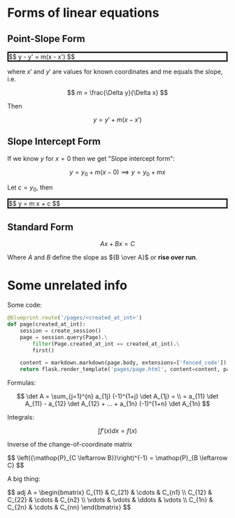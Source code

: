 # Forms of linear equations

## Point-Slope Form

<div style="border-style: solid;">
$$ y - y' = m(x - x') $$
</div>

where $x'$ and $y'$ are values for known coordinates and me equals the slope,
i.e.

$$ m = \frac{\Delta y}{\Delta x} $$

Then

$$ y = y' + m(x - x') $$

## Slope Intercept Form

If we know $y$ for $x = 0$ then we get "Slope intercept form":

$$ y = y_0 + m(x - 0) \implies y = y_0 + mx $$

Let $c = y_0$, then

<div style="border-style: solid;">
$$ y = m x + c $$
</div>

## Standard Form

$$ Ax + Bx = C $$

Where $A$ and $B$ define the slope as ${B \over A}$ or **rise over run**.

# Some unrelated info

Some code:

```python
@blueprint.route('/pages/<created_at_int>')
def page(created_at_int):
    session = create_session()
    page = session.query(Page).\
        filter(Page.created_at_int == created_at_int).\
        first()

    content = markdown.markdown(page.body, extensions=['fenced_code'])
    return flask.render_template('pages/page.html', content=content, page=page)
```

Formulas: 

$$ \det A = \sum_{j=1}^{n}  a_{1j} (-1)^{1+j} \det A_{1j} = \\ = a_{11} \det A_{11} - a_{12} \det A_{12} + ... + a_{1n} (-1)^{1+n} \det A_{1n} $$


Integrals:

$$ \int f'(x) dx = f(x) $$

Inverse of the change-of-coordinate matrix

<div>
$$ \left({\mathop{P}_{C \leftarrow B}}\right)^{-1} = \mathop{P}_{B \leftarrow C} $$
</div>


A big thing:

<div>
$$ adj A = \begin{bmatrix}
C_{11} & C_{21} & \cdots & C_{n1} \\
C_{12} & C_{22} & \cdots & C_{n2} \\
\vdots & \vdots & \ddots & \vdots \\
C_{1n} & C_{2n} & \cdots & C_{nn}
\end{bmatrix} $$
</div>
